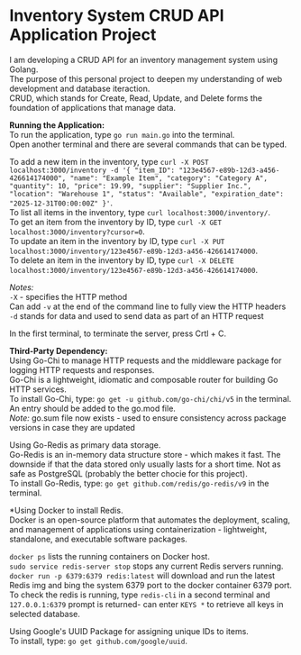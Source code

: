 # Inventory System CRUD API Application Project
I am developing a CRUD API for an inventory management system using Golang. </br>
The purpose of this personal project to deepen my understanding of web development and database iteraction. </br>
CRUD, which stands for Create, Read, Update, and Delete forms the foundation of applications that manage data. </br>

**Running the Application:** </br>
To run the application, type ```go run main.go``` into the terminal. </br>
Open another terminal and there are several commands that can be typed. </br>

To add a new item in the inventory, type ```curl -X POST localhost:3000/inventory -d '{ "item_ID": "123e4567-e89b-12d3-a456-426614174000", "name": "Example Item", "category": "Category A", "quantity": 10, "price": 19.99, "supplier": "Supplier Inc.", "location": "Warehouse 1", "status": "Available", "expiration_date": "2025-12-31T00:00:00Z" }'```. </br>
To list all items in the inventory, type ```curl localhost:3000/inventory/```. </br>
To get an item from the inventory by ID, type ```curl -X GET localhost:3000/inventory?cursor=0```. </br>
To update an item in the inventory by ID, type ```curl -X PUT localhost:3000/inventory/123e4567-e89b-12d3-a456-426614174000```. </br>
To delete an item in the inventory by ID, type ```curl -X DELETE localhost:3000/inventory/123e4567-e89b-12d3-a456-426614174000```. </br>

*Notes:* </br>
```-X``` - specifies the HTTP method </br>
Can add ```-v``` at the end of the command line to fully view the HTTP headers </br>
```-d``` stands for data and used to send data as part of an HTTP request </br>

In the first terminal, to terminate the server, press Crtl + C. </br>

**Third-Party Dependency:** </br>
Using Go-Chi to manage HTTP requests and the middleware package for logging HTTP requests and responses.</br>
Go-Chi is a lightweight, idiomatic and composable router for building Go HTTP services. </br>
To install Go-Chi, type: ```go get -u github.com/go-chi/chi/v5``` in the terminal. An entry should be added to the go.mod file. </br>
*Note:* go.sum file now exists - used to ensure consistency across package versions in case they are updated </br>

Using Go-Redis as primary data storage. </br>
Go-Redis is an in-memory data structure store - which makes it fast. The downside if that the data stored only usually lasts for a short time. Not as safe as PostgreSQL (probably the better chocie for this project). </br>
To install Go-Redis, type: ```go get github.com/redis/go-redis/v9``` in the terminal. </br>

*Using Docker to install Redis. </br>
Docker is an open-source platform that automates the deployment, scaling, and management of applications using containerization - lightweight, standalone, and executable software packages. </br>

```docker ps``` lists the running containers on Docker host. </br>
```sudo service redis-server stop``` stops any current Redis servers running. </br>
```docker run -p 6379:6379 redis:latest``` will download and run the latest Redis img and bing the system 6379 port to the docker container 6379 port. To check the redis is running, type ```redis-cli``` in a second terminal and ```127.0.0.1:6379``` prompt is returned- can enter ```KEYS *``` to retrieve all keys in selected database. </br>

Using Google's UUID Package for assigning unique IDs to items. <br>
To install, type: ```go get github.com/google/uuid```.